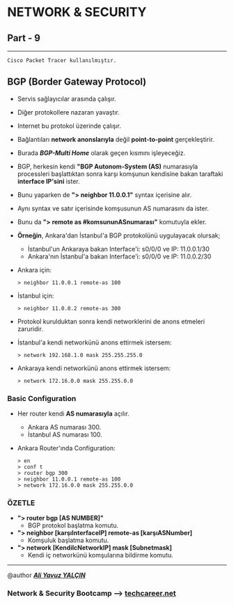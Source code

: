 # NETWORK & SECURITY

## Part - 9
----

	Cisco Packet Tracer kullanılmıştır.

## BGP (Border Gateway Protocol)

*	Servis sağlayıcılar arasında çalışır.
*	Diğer protokollere nazaran yavaştır.
*	Internet bu protokol üzerinde çalışır.
*	Bağlantıları **network anonslarıyla** değil **point-to-point** gerçekleştirir.
*	Burada ***BGP-Multi Home*** olarak geçen kısmını işleyeceğiz.
*	BGP, herkesin kendi **"BGP Autonom-System (AS)** numarasıyla processleri başlattıktan sonra karşı komşunun kendisine bakan taraftaki **interface IP'sini** ister.
*	Bunu yaparken de **"> neighbor 11.0.0.1"** syntax içerisine alır.
*	Aynı syntax ve satır içerisinde komşusunun AS numarasını da ister.
*	Bunu da **"> remote as #komsununASnumarası"** komutuyla ekler.
*	**Örneğin**, Ankara'dan İstanbul'a BGP protokolünü uygulayacak olursak;
	*	İstanbul'un Ankaraya bakan Interface'i: s0/0/0 ve IP: 11.0.0.1/30
	*	Ankara'nın İstanbul'a bakan Interface'i: s0/0/0 ve IP: 11.0.0.2/30

*	Ankara için:

		> neighbor 11.0.0.1 remote-as 100
*	İstanbul için:

		> neighbor 11.0.0.2 remote-as 300

*	Protokol kurulduktan sonra kendi networklerini de anons etmeleri zaruridir.

*	İstanbul'a kendi networkünü anons ettirmek istersem:

		> network 192.168.1.0 mask 255.255.255.0
		
*	Ankaraya kendi networkünü anons ettirmek istersem:

		> network 172.16.0.0 mask 255.255.0.0
		
### Basic Configuration

*	Her router kendi **AS numarasıyla** açılır. 
	*	Ankara AS numarası 300.
	*	İstanbul AS numarası 100.

*	Ankara Router'ında Configuration:

		> en
		> conf t
		> router bgp 300
		> neighbor 11.0.0.1 remote-as 100
		> network 172.16.0.0 mask 255.255.0.0

### ÖZETLE

*	**"> router bgp [AS NUMBER]"**
	*	BGP protokol başlatma komutu.
*	**"> neighbor [karşıInterfaceIP] remote-as [karşıASNumber]**
	*	Komşuluk başlatma komutu.
*	**"> network [KendiIcNetworkIP] mask [Subnetmask]**
	*	Kendi iç networkünü komşularına bildirme komutu.


---

@author ***[Ali Yavuz YALÇIN](https://www.linkedin.com/in/ali-yavuz-yalcin/)***

### Network & Security Bootcamp --> [techcareer.net](https://www.techcareer.net/en) 